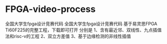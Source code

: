 # FPGA-video-process
全国大学生fpga设计竞赛代码
全国大学生fpga设计竞赛代码 基于易灵思FPGA Ti60F225的完整工程，下载即可打开 分别是 1、含有最近邻、双线性、九点插值法和risc-v的工程 2、双立方差值 3、基于边缘检测的非线性插值
